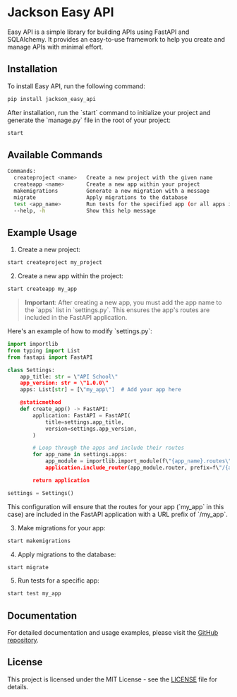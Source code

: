 # Jackson Easy API

Easy API is a simple library for building APIs using FastAPI and SQLAlchemy. It provides an easy-to-use framework to help you create and manage APIs with minimal effort.

## Installation

To install Easy API, run the following command:

```bash
pip install jackson_easy_api
```

After installation, run the \`start\` command to initialize your project and generate the \`manage.py\` file in the root of your project:

```bash
start
```

## Available Commands

```bash
Commands:
  createproject <name>   Create a new project with the given name
  createapp <name>       Create a new app within your project
  makemigrations         Generate a new migration with a message
  migrate                Apply migrations to the database
  test <app_name>        Run tests for the specified app (or all apps if no app_name is provided)
  --help, -h             Show this help message
```

## Example Usage

1. Create a new project:

```bash
start createproject my_project
```

2. Create a new app within the project:

```bash
start createapp my_app
```

> **Important**: After creating a new app, you must add the app name to the \`apps\` list in \`settings.py\`. This ensures the app's routes are included in the FastAPI application. 

Here's an example of how to modify \`settings.py\`:

```python
import importlib
from typing import List
from fastapi import FastAPI

class Settings:
    app_title: str = \"API School\"
    app_version: str = \"1.0.0\"
    apps: List[str] = [\"my_app\"]  # Add your app here

    @staticmethod
    def create_app() -> FastAPI:
        application: FastAPI = FastAPI(
            title=settings.app_title,
            version=settings.app_version,
        )

        # Loop through the apps and include their routes
        for app_name in settings.apps:
            app_module = importlib.import_module(f\"{app_name}.routes\")
            application.include_router(app_module.router, prefix=f\"/{app_name}\", tags=[app_name])

        return application

settings = Settings()
```

This configuration will ensure that the routes for your app (\`my_app\` in this case) are included in the FastAPI application with a URL prefix of \`/my_app\`.

3. Make migrations for your app:

```bash
start makemigrations
```

4. Apply migrations to the database:

```bash
start migrate
```

5. Run tests for a specific app:

```bash
start test my_app
```

## Documentation

For detailed documentation and usage examples, please visit the [GitHub repository](https://github.com/jacksonsr451/jackson_easy_api).

## License

This project is licensed under the MIT License - see the [LICENSE](LICENSE) file for details.